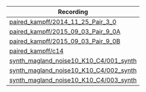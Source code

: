 | Recording      |
| ----------- |
| [paired_kampff/2014_11_25_Pair_3_0](https://figurl.org/f?v=gs://figurl/spikesortingview-1&d=4b3a5d7e7a96daf6f4a3b4a841fb647918f67460&channel=flatiron1&label=paired_kampff/2014_11_25_Pair_3_0%20ground%20truth) |
| [paired_kampff/2015_09_03_Pair_9_0A](https://figurl.org/f?v=gs://figurl/spikesortingview-1&d=2ada57c177f03021930cf40500bf1428024b859d&channel=flatiron1&label=paired_kampff/2015_09_03_Pair_9_0A%20ground%20truth) |
| [paired_kampff/2015_09_03_Pair_9_0B](https://figurl.org/f?v=gs://figurl/spikesortingview-1&d=770273e61794bd7d8a427058fb5f7327f323673a&channel=flatiron1&label=paired_kampff/2015_09_03_Pair_9_0B%20ground%20truth) |
| [paired_kampff/c14](https://figurl.org/f?v=gs://figurl/spikesortingview-1&d=0a4390266cb08b27a95e380b9277e874e04dbfec&channel=flatiron1&label=paired_kampff/c14%20ground%20truth) |
| [synth_magland_noise10_K10_C4/001_synth](https://figurl.org/f?v=gs://figurl/spikesortingview-1&d=e4ae0ba5e48e2c6360dae78cb297f6ed925d9fa6&channel=flatiron1&label=synth_magland_noise10_K10_C4/001_synth%20ground%20truth) |
| [synth_magland_noise10_K10_C4/002_synth](https://figurl.org/f?v=gs://figurl/spikesortingview-1&d=6aa6d947101eea72577a7a6c3bdc2ea5d12d11ad&channel=flatiron1&label=synth_magland_noise10_K10_C4/002_synth%20ground%20truth) |
| [synth_magland_noise10_K10_C4/003_synth](https://figurl.org/f?v=gs://figurl/spikesortingview-1&d=d337174a2c872cc968157156c6b3b6a37931c054&channel=flatiron1&label=synth_magland_noise10_K10_C4/003_synth%20ground%20truth) |
